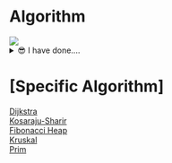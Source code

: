 # Algorithm
<img src="https://cdn.discordapp.com/attachments/837197524989116469/893160736979828756/nice-old-man.gif"/>
<details>
<summary>😎 I have done....  </summary>
<div markdown="1">

<!-- 
|번호|[이름](https://www.acmicpc.net/problem/번호)|[⭕](./BOJ/cpp/번호_이름.cpp)|❌|  
-->
## [BOJ]  
|num|name|![C++](https://img.shields.io/badge/-C++-00599C?style=plastic&logo=c)|![Python](https://img.shields.io/badge/-Python-8fcfd1?style=plastic&logo=Python)|
|:---:|:---|:---:|:---:|  
|1002|[터렛](https://www.acmicpc.net/problem/1002)|[⭕](./BOJ/cpp/1002_터렛.cpp)|❌|  
|1003|[피보나치함수](https://www.acmicpc.net/problem/1003)|[⭕](./BOJ/cpp/1003_피보나치%20함수.cpp)|❌|  
|1004|[어린왕자](https://www.acmicpc.net/problem/1004)|[⭕](./BOJ/cpp/1004_어린왕자.cpp)|❌|  
|1009|[분산처리](https://www.acmicpc.net/problem/1009)|[⭕](./BOJ/cpp/1009_분산처리.cpp)|❌| 
|1032|[명령 프롬포트](https://www.acmicpc.net/problem/1032)|[⭕](./BOJ/cpp/1032_명령프롬포트.cpp)|❌|  
|1075|[나누기](https://www.acmicpc.net/problem/1075)|[⭕](./BOJ/cpp/1075_나누기.cpp)|❌|  
|1076|[저항](https://www.acmicpc.net/problem/1076)|[⭕](./BOJ/cpp/1076_저항.cpp)|❌|  
|1085|[직사각형에서 탈출](https://www.acmicpc.net/problem/1085)|[⭕](./BOJ/cpp/1085_직사각형에서%20탈출.cpp)|❌|  
|1100|[하얀 칸](https://www.acmicpc.net/problem/1100)|[⭕](./BOJ/cpp/1100_하얀%20칸.cpp)|❌|
|1110|[더하기 사이클](https://www.acmicpc.net/problem/1100)|[⭕](./BOJ/cpp/1110_더하기사이클.cpp)|❌|  
|1145|[적어도 대부분의 배수](https://www.acmicpc.net/problem/1110)|[⭕](./BOJ/cpp/1145_적어도%20대부분의%20배수.cpp)|❌|
|1152|[단어의 개수](https://www.acmicpc.net/problem/1145)|[⭕](./BOJ/cpp/1152_단어의%20개수.cpp)|❌|
|1157|[단어공부](https://www.acmicpc.net/problem/1157)|[⭕](./BOJ/cpp/1157_단어공부.cpp)|❌| 
|1159|[농구경기](https://www.acmicpc.net/problem/1159)|[⭕](./BOJ/cpp/1159_농구경기.cpp)|❌|  
|1173|[운동](https://www.acmicpc.net/problem/1173)|[⭕](./BOJ/cpp/1173_운동.cpp)|❌| 
|1260|[DFS와BFS](https://www.acmicpc.net/problem/1260)|[⭕](./BOJ/cpp/1260_DFS와BFS.cpp)|[⭕](./BOJ/python/1260_DFS와BFS.py)|
|1263|[시간관리](https://www.acmicpc.net/problem/1152)|[⭕](./BOJ/cpp/1263_시간관리.cpp)|❌|  
|1347|[미로만들기](https://www.acmicpc.net/problem/1347)|[⭕](./BOJ/cpp/1347_미로만들기.cpp)|❌| 
|1389|[케빈베이컨의6단계법칙](https://www.acmicpc.net/problem/1389)|[⭕](./BOJ/cpp/1389_케빈베이컨의6단계법칙.cpp)|❌|  
|1455|[뒤집기II](https://www.acmicpc.net/problem/1455)|[⭕](./BOJ/cpp/1455_뒤집기II.cpp)|❌|  
|1476|[날짜계산](https://www.acmicpc.net/problem/1476)|[⭕](./BOJ/cpp/1476_날짜계산.cpp)|❌|
|1697|[숨바꼭질](https://www.acmicpc.net/problem/1697)|[⭕](./BOJ/cpp/1697_숨바꼭질.cpp)|❌|  
|1912|[연속합](https://www.acmicpc.net/problem/1912)|[⭕](./BOJ/cpp/1912_연속합.cpp)|❌| 
|1958|[LCS3](https://www.acmicpc.net/problem/1958)|[⭕](./BOJ/cpp/1958_LCS3.cpp)|❌|  
|2309|[일곱난쟁이](https://www.acmicpc.net/problem/2309)|[⭕](./BOJ/cpp/2309_일곱난쟁이.cpp)|❌|  
|2636|[치즈](https://www.acmicpc.net/problem/2636)|[⭕](./BOJ/cpp/2636_치즈.cpp)|❌|  
|2750|[수 정렬하기](https://www.acmicpc.net/problem/2750)|[⭕](./BOJ/cpp/2750_수정렬하기.cpp)|❌|  
|3003|[킹,퀸,룩,비숍,나이트,폰](https://www.acmicpc.net/problem/3003)|[⭕](./BOJ/cpp/3003_킹,퀸,룩,비숍,나이트,폰.cpp)|❌|  
|3048|[개미](https://www.acmicpc.net/problem/3048)|[⭕](./BOJ/cpp/3048_개미.cpp)|❌| 
|5212|[지구온난화](https://www.acmicpc.net/problem/5212)|[⭕](./BOJ/cpp/5212_지구온난화.cpp)|❌| 
|10813|[공바꾸기](https://www.acmicpc.net/problem/10813)|[⭕](./BOJ/cpp/10813_공바꾸기.cpp)|❌|  
|10844|[쉬운계단수](https://www.acmicpc.net/problem/10844)|[⭕](./BOJ/cpp/10844_쉬운계단수.cpp)|❌|  
|11047|[동전0](https://www.acmicpc.net/problem/11047)|[⭕](./BOJ/cpp/11047_동전0.cpp)|❌|  
|11726|[2xn타일링](https://www.acmicpc.net/problem/11726)|[⭕](./BOJ/cpp/11726_2xn타일링.cpp)|❌|  
|14916|[거스름돈](https://www.acmicpc.net/problem/14916)|[⭕](./BOJ/cpp/14916_거스름돈.cpp)|❌|  
|16500|[문자열판별](https://www.acmicpc.net/problem/16500)|[⭕](./BOJ/cpp/16500_문자열판별.cpp)|❌|  
|16958|[텔레포트](https://www.acmicpc.net/problem/16958)|[⭕](./BOJ/cpp/16958_텔레포트.cpp)|❌|  
|17419|[비트가넘쳐흘러](https://www.acmicpc.net/problem/17419)|[⭕](./BOJ/cpp/17419_비트가넘쳐흘러.cpp)|❌|  
|18405|[경쟁적전염](https://www.acmicpc.net/problem/18405)|[⭕](./BOJ/cpp/18405_경쟁적전염.cpp)|❌|  
|13460|[구슬탈출2](https://www.acmicpc.net/problem/13460)|❌|[⭕](./BOJ/python/13460_구슬탈출2.py)|
|13458|[시험감독](https://www.acmicpc.net/problem/13458)|❌|[⭕](./BOJ/python/13458_시험감독.py)|
|14499|[주사위굴리기](https://www.acmicpc.net/problem/14499)|❌|[⭕](./BOJ/python/14499_주사위굴리기.py)|
|14500|[테트로미노](https://www.acmicpc.net/problem/14500)|❌|[⭕](./BOJ/python/14500_테트로미노.py)|
</div>
</details>

# [Specific Algorithm]
[Dijkstra](./Specific%20Algorithm/Dijkstra)  
[Kosaraju-Sharir](./Specific%20Algorithm/Kosaraju-Sharir)  
[Fibonacci Heap](./Specific%20Algorithm/FibonacciHeap)  
[Kruskal](./Specific%20Algorithm/Kruskal)  
[Prim](./Specific%20Algorithm/Prim)
